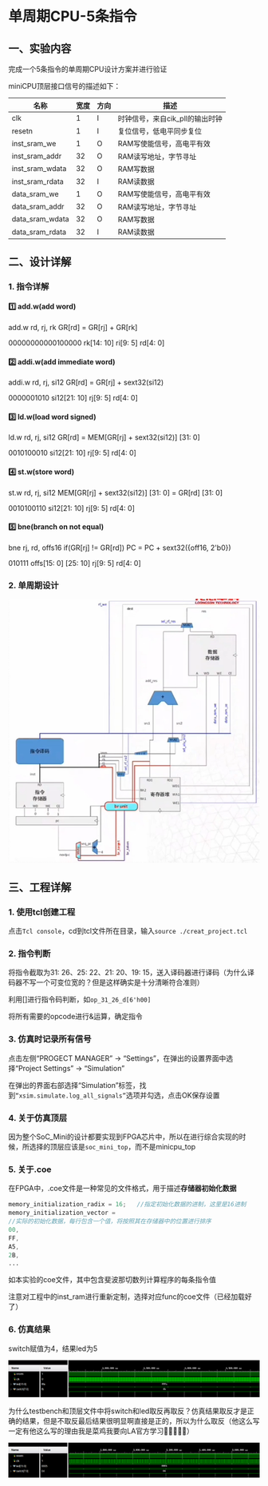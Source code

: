 # 单周期CPU-5条指令



## 一、实验内容

完成一个5条指令的单周期CPU设计方案并进行验证

miniCPU顶层接口信号的描述如下：

| 名称            | 宽度 | 方向 | 描述                            |
| --------------- | ---- | ---- | ------------------------------- |
| clk             | 1    | I    | 时钟信号，来自cik_pll的输出时钟 |
| resetn          | 1    | I    | 复位信号，低电平同步复位        |
| inst_sram_we    | 1    | O    | RAM写使能信号，高电平有效       |
| inst_sram_addr  | 32   | O    | RAM读写地址，字节寻址           |
| inst_sram_wdata | 32   | O    | RAM写数据                       |
| inst_sram_rdata | 32   | I    | RAM读数据                       |
| data_sram_we    | 1    | O    | RAM写使能信号，高电平有效       |
| data_sram_addr  | 32   | O    | RAM读写地址，字节寻址           |
| data_sram_wdata | 32   | O    | RAM写数据                       |
| data_sram_rdata | 32   | I    | RAM读数据                       |



## 二、设计详解

### 1. 指令详解

#### :one: add.w(add word)

add.w  rd, rj, rk	GR[rd] = GR[rj] + GR[rk]

00000000000100000 rk[14: 10] ri[9: 5] rd[4: 0]

#### :two: addi.w(add immediate word)

addi.w  rd, rj, si12	GR[rd] = GR[rj] + sext32(si12)

0000001010 si12[21: 10] rj[9: 5] rd[4: 0]

#### :three: ld.w(load word signed)

ld.w  rd, rj, si12	GR[rd] = MEM[GR[rj] + sext32(si12)] [31: 0]

0010100010 si12[21: 10] rj[9: 5] rd[4: 0]

#### :four: st.w(store word)

st.w  rd, rj, si12	MEM[GR[rj] + sext32(si12)] [31: 0] = GR[rd] [31: 0]

0010100110 si12[21: 10] rj[9: 5] rd[4: 0]

#### :five: bne(branch on not equal)

bne  rj, rd, offs16	if(GR[rj] != GR[rd]) PC = PC + sext32({off16, 2'b0})

010111 offs[15: 0] [25: 10] rj[9: 5] rd[4: 0]

### 2. 单周期设计

<img src="assets\singlecycle5.png" alt="Alt" style="zoom:80%;" />



## 三、工程详解

### 1. 使用tcl创建工程

点击`Tcl console`，cd到tcl文件所在目录，输入`source ./creat_project.tcl`

### 2. 指令判断

将指令截取为31: 26、25: 22、21: 20、19: 15，送入译码器进行译码（为什么译码器不写一个可变位宽的？但是这样确实是十分清晰符合准则）

利用[]进行指令码判断，如`op_31_26_d[6'h00]`

将所有需要的opcode进行&运算，确定指令

### 3. 仿真时记录所有信号

点击左侧“PROGECT MANAGER” → “Settings”，在弹出的设置界面中选择“Project Settings” → “Simulation”

在弹出的界面右部选择“Simulation”标签，找到`“xsim.simulate.log_all_signals”`选项并勾选，点击OK保存设置

### 4. 关于仿真顶层

因为整个SoC_Mini的设计都要实现到FPGA芯片中，所以在进行综合实现的时候，所选择的顶层应该是`soc_mini_top`，而不是minicpu_top

### 5. 关于.coe

在FPGA中，.coe文件是一种常见的文件格式，用于描述**存储器初始化数据**

```verilog
memory_initialization_radix = 16;	//指定初始化数据的进制，这里是16进制
memory_initialization_vector =		
//实际的初始化数据，每行包含一个值，将按照其在存储器中的位置进行排序
00,
FF,
A5,
2B,
...
```

如本实验的coe文件，其中包含斐波那切数列计算程序的每条指令值

注意对工程中的inst_ram进行重新定制，选择对应func的coe文件（已经加载好了）

### 6. 仿真结果

switch赋值为4，结果led为5

![alt](assets\originalnegate.png)

为什么testbench和顶层文件中将switch和led取反再取反？仿真结果取反才是正确的结果，但是不取反最后结果很明显啊直接是正的，所以为什么取反（他这么写一定有他这么写的理由我是菜鸡我要向LA官方学习🤯😢🥺😣😭）

![alt](assets\after.png)